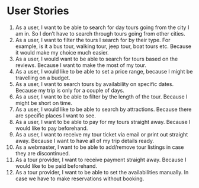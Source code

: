# User Stories

1. As a user, I want to be able to search for day tours going from the city I am in. So I don’t have to search through tours going from other cities.
2. As a user, I want to filter the tours I search for by their type. For example, is it a bus tour, walking tour, jeep tour, boat tours etc. Because it would make my choice much easier.
3. As a user, I would want to be able to search for tours based on the reviews. Because I want to make the most of my tour.
4. As a user, I would like to be able to set a price range, because I might be travelling on a budget.
5. As a user, I want to search tours by availability on specific dates. Because my trip is only for a couple of days.
6. As a user, I want to be able to filter by the length of the tour. Because I might be short on time.
7. As a user, I would like to be able to search by attractions. Because there are specific places I want to see.
8. As a user, I want to be able to pay for my tours straight away. Because I would like to pay beforehand.
9. As a user, I want to receive my tour ticket via email or print out straight away. Because I want to have all of my trip details ready.
10. As a webmaster, I want to be able to add/remove tour listings in case they are discontinued.
11. As a tour provider, I want to receive payment straight away. Because I would like to be paid beforehand.
12. As a tour provider, I want to be able to set the availabilities manually. In case we have to make reservations without booking.
